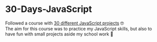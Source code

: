 # 30-Days-JavaScript

Followed a course with [30 different JavaScript projects](https://github.com/wesbos/JavaScript30/tree/master) 🤓
<br>The aim for this course was to practice my JavaScript skills, but also to have fun with small projects aside my school work 🥳
